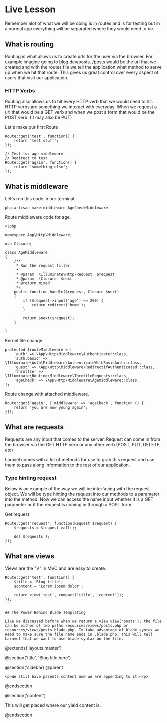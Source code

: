 # Live Lesson

Remember alot of what we will be doing is in routes and is for testing but in a normal app everything will be separated where they would need to be.

## What is routing

Routing is what allows us to create urls for the user via the browser. For example imagine going to blog.dev/posts. /posts would be the url that we created and with the routes file we tell the application what method to serve up when we hit that route. This gives us great control over every aspect of users that visit our application.

### HTTP Verbs

Routing also allows us to hit every HTTP verb that we would need to hit. HTTP verbs are something we interact with everyday. When we request a url that would be a GET verb and when we post a form that would be the POST verb. (It may also be PUT)

Let's make our first Route

```
Route::get('test', function() {
    return 'test stuff';
});

// Test for age middleware
// Redirect to test
Route::get('again', function() {
    return 'something else';
});
```

## What is middleware

Let's run this code in our terminal.

```
php artisan make:middleware AgeCheckMiddleware
```

Route middleware code for age.

```
<?php

namespace App\Http\Middleware;

use Closure;

class AgeMiddleware
{
    /**
     * Run the request filter.
     *
     * @param  \Illuminate\Http\Request  $request
     * @param  \Closure  $next
     * @return mixed
     */
    public function handle($request, Closure $next)
    {
        if ($request->input('age') <= 200) {
            return redirect('home');
        }

        return $next($request);
    }

}
```

Kernel file change

```
protected $routeMiddleware = [
    'auth' => \App\Http\Middleware\Authenticate::class,
    'auth.basic' => \Illuminate\Auth\Middleware\AuthenticateWithBasicAuth::class,
    'guest' => \App\Http\Middleware\RedirectIfAuthenticated::class,
    'throttle' => \Illuminate\Routing\Middleware\ThrottleRequests::class,
    'ageCheck' => \App\Http\Middleware\AgeMiddleware::class,
];
```

Route change with attached middleware.

```
Route::get('again', ['middleware' => 'ageCheck', function () {
    return 'you are now young again';
}]);
```

## What are requests

Requests are any input that comes to the server. Request can come in from the browser via the GET HTTP verb or any other verb (POST, PUT, DELETE, etc)

Laravel comes with a lot of methods for use to grab this request and use them to pass along information to the rest of our application.

### Type hinting request

Below is an example of the way we will be interfacing with the request object. We will be type hinting the request into our methods to a parameter into the method. Now we can access the name input whether it is a GET parameter or if the request is coming in through a POST form.

Get request

```
Route::get('request', function(Request $request) {
    $requests = $request->all();

    dd( $requests );
});
```

## What are views

Views are the "V" in MVC and are easy to create.

```
Route::get('test', function() {
    $title = 'Blog title';
    $content = 'Lorem ipsum dolor';

    return view('test', compact('title', 'content'));
});
``

## The Power Behind Blade Templating

Like we discussed before when we return a view view('posts'); the file can be either of two paths resources/views/posts.php or resources/views/posts.blade.php. To take advantage of blade syntax we need to make sure the file name ends in .blade.php. This will tell Laravel that we want to use blade syntax on the file.

```
@extends('layouts.master')

@section('title', 'Blog title here')

@section('sidebar)
    @parent

    <p>We still have parents content now we are appending to it.</p>
@endsection

@section('content')
    <p>This will get placed where our yield content is.</p>
@endsection
```